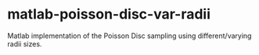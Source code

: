 # matlab-poisson-disc-var-radii
Matlab implementation of the Poisson Disc sampling using different/varying radii sizes.
